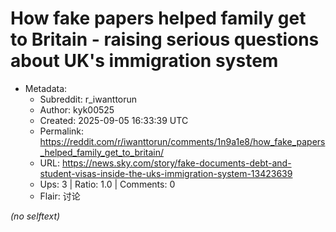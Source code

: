 # How fake papers helped family get to Britain - raising serious questions about UK's immigration system

- Metadata:
  - Subreddit: r_iwanttorun
  - Author: kyk00525
  - Created: 2025-09-05 16:33:39 UTC
  - Permalink: https://reddit.com/r/iwanttorun/comments/1n9a1e8/how_fake_papers_helped_family_get_to_britain/
  - URL: https://news.sky.com/story/fake-documents-debt-and-student-visas-inside-the-uks-immigration-system-13423639
  - Ups: 3 | Ratio: 1.0 | Comments: 0
  - Flair: 讨论

_(no selftext)_
